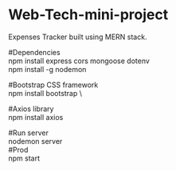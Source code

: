 # Web-Tech-mini-project
Expenses Tracker built using MERN stack. 


#Dependencies \
npm install express cors mongoose dotenv \
npm install -g nodemon 

#Bootstrap CSS framework \
npm install bootstrap \

#Axios library \
npm install axios 
 

#Run server \
nodemon server \
#Prod \
npm start 
